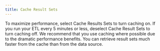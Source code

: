 ```yaml
---
title: Cache Result Sets
---
```



To maximize performance, select Cache Results Sets to turn caching on.  If you run your ETL every 5 minutes or less, deselect Cache Result Sets  to turn caching off. We recommend that you use caching where possible  due to the dramatic performance benefits. You can retrieve result sets  much faster from the cache than from the data source.
